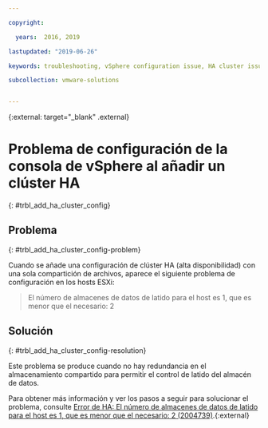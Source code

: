 ```yaml
---

copyright:

  years:  2016, 2019

lastupdated: "2019-06-26"

keywords: troubleshooting, vSphere configuration issue, HA cluster issue

subcollection: vmware-solutions


---
```


{:external: target="_blank" .external}

# Problema de configuración de la consola de vSphere al añadir un clúster HA
{: #trbl_add_ha_cluster_config}

## Problema
{: #trbl_add_ha_cluster_config-problem}

Cuando se añade una configuración de clúster HA (alta disponibilidad) con una sola compartición de archivos, aparece el siguiente problema de configuración en los hosts ESXi:

> El número de almacenes de datos de latido para el host es 1, que es menor que el necesario: 2

## Solución
{: #trbl_add_ha_cluster_config-resolution}

Este problema se produce cuando no hay redundancia en el almacenamiento compartido para permitir el control de latido del almacén de datos.

Para obtener más información y ver los pasos a seguir para solucionar el problema, consulte [Error de HA: El número de almacenes de datos de latido para el host es 1, que es menor que el necesario: 2 (2004739)](https://kb.vmware.com/s/article/2004739).{:external}
